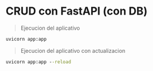 # CRUD con FastAPI (con DB)


> Ejecucion del aplicativo
```cmd
uvicorn app:app
```


> Ejecucion del aplicativo con actualizacion
```cmd
uvicorn app:app --reload
```